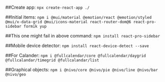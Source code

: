 ##Create app: 
``npx create-react-app ./``

##Initial items: 
``npm i @mui/material @emotion/react @emotion/styled @mui/x-data-grid @mui/icons-material react-router-dom@6 react-pro-sidebar formik yup``

##This one might fail in above command: 
``npm install react-pro-sidebar``

##Mobile device detector: 
``npm install react-device-detect --save``

##For Calander: 
``npm i @fullcalendar/core @fullcalendar/daygrid @fullcalandar/timegrid @fullcalandar/list ``

##Graphical objects: 
``npm i @nivo/core @nivo/pie @nivo/line @nivo/bar @nivo/geo``